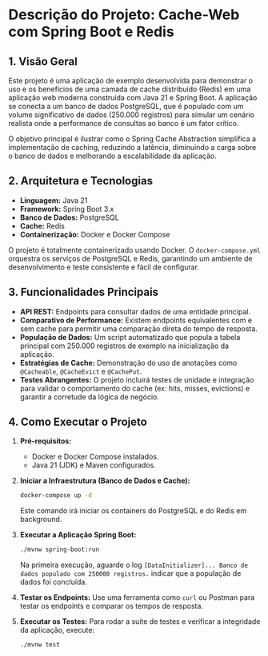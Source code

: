 # Descrição do Projeto: Cache-Web com Spring Boot e Redis

## 1. Visão Geral

Este projeto é uma aplicação de exemplo desenvolvida para demonstrar o uso e os benefícios de uma camada de cache distribuído (Redis) em uma aplicação web moderna construída com Java 21 e Spring Boot. A aplicação se conecta a um banco de dados PostgreSQL, que é populado com um volume significativo de dados (250.000 registros) para simular um cenário realista onde a performance de consultas ao banco é um fator crítico.

O objetivo principal é ilustrar como o Spring Cache Abstraction simplifica a implementação de caching, reduzindo a latência, diminuindo a carga sobre o banco de dados e melhorando a escalabilidade da aplicação.

## 2. Arquitetura e Tecnologias

- **Linguagem:** Java 21
- **Framework:** Spring Boot 3.x
- **Banco de Dados:** PostgreSQL
- **Cache:** Redis
- **Containerização:** Docker e Docker Compose

O projeto é totalmente containerizado usando Docker. O `docker-compose.yml` orquestra os serviços de PostgreSQL e Redis, garantindo um ambiente de desenvolvimento e teste consistente e fácil de configurar.

## 3. Funcionalidades Principais

- **API REST:** Endpoints para consultar dados de uma entidade principal.
- **Comparativo de Performance:** Existem endpoints equivalentes com e sem cache para permitir uma comparação direta do tempo de resposta.
- **População de Dados:** Um script automatizado que popula a tabela principal com 250.000 registros de exemplo na inicialização da aplicação.
- **Estratégias de Cache:** Demonstração do uso de anotações como `@Cacheable`, `@CacheEvict` e `@CachePut`.
- **Testes Abrangentes:** O projeto incluirá testes de unidade e integração para validar o comportamento do cache (ex: hits, misses, evictions) e garantir a corretude da lógica de negócio.

## 4. Como Executar o Projeto

1.  **Pré-requisitos:**
    -   Docker e Docker Compose instalados.
    -   Java 21 (JDK) e Maven configurados.

2.  **Iniciar a Infraestrutura (Banco de Dados e Cache):**
    ```bash
    docker-compose up -d
    ```
    Este comando irá iniciar os containers do PostgreSQL e do Redis em background.

3.  **Executar a Aplicação Spring Boot:**
    ```bash
    ./mvnw spring-boot:run
    ```
    Na primeira execução, aguarde o log `[DataInitializer]... Banco de dados populado com 250000 registros.` indicar que a população de dados foi concluída.

4.  **Testar os Endpoints:**
    Use uma ferramenta como `curl` ou Postman para testar os endpoints e comparar os tempos de resposta.

5.  **Executar os Testes:**
    Para rodar a suíte de testes e verificar a integridade da aplicação, execute:
    ```bash
    ./mvnw test
    ```
